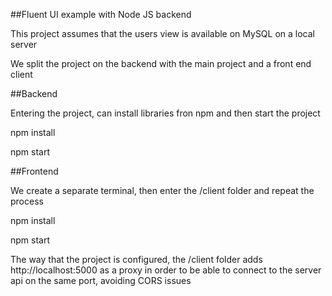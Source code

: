 ##Fluent UI example with Node JS backend

This project assumes that the users view is available on MySQL on a local server

We split the project on the backend with the main project and a front end client

##Backend

Entering the project, can install libraries fron npm and then start the project

npm install

npm start

##Frontend

We create a separate terminal, then enter the /client folder and repeat the process

npm install

npm start

The way that the project is configured, the /client folder adds http://localhost:5000 as a proxy in order to be able to connect to the server api on the same port, avoiding CORS issues
